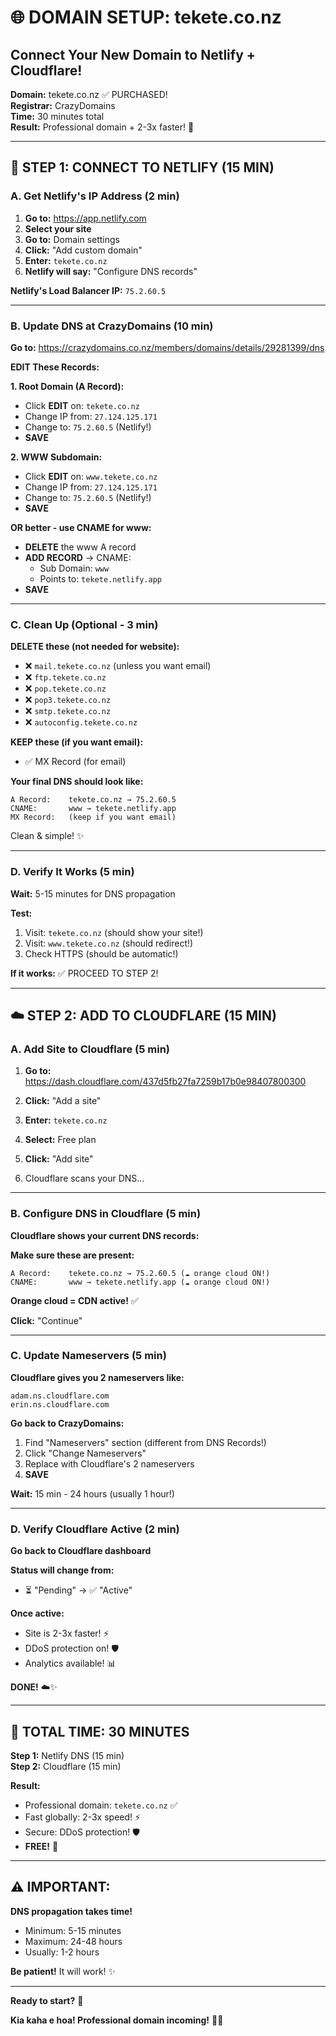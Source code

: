 # 🌐 DOMAIN SETUP: tekete.co.nz
## Connect Your New Domain to Netlify + Cloudflare!

**Domain:** tekete.co.nz ✅ PURCHASED!  
**Registrar:** CrazyDomains  
**Time:** 30 minutes total  
**Result:** Professional domain + 2-3x faster! 🚀

---

## 🎯 **STEP 1: CONNECT TO NETLIFY (15 MIN)**

### **A. Get Netlify's IP Address (2 min)**

1. **Go to:** https://app.netlify.com
2. **Select your site**
3. **Go to:** Domain settings
4. **Click:** "Add custom domain"
5. **Enter:** `tekete.co.nz`
6. **Netlify will say:** "Configure DNS records"

**Netlify's Load Balancer IP:** `75.2.60.5`

---

### **B. Update DNS at CrazyDomains (10 min)**

**Go to:** https://crazydomains.co.nz/members/domains/details/29281399/dns

**EDIT These Records:**

**1. Root Domain (A Record):**
- Click **EDIT** on: `tekete.co.nz`
- Change IP from: `27.124.125.171`
- Change to: `75.2.60.5` (Netlify!)
- **SAVE**

**2. WWW Subdomain:**
- Click **EDIT** on: `www.tekete.co.nz`
- Change IP from: `27.124.125.171`
- Change to: `75.2.60.5` (Netlify!)
- **SAVE**

**OR better - use CNAME for www:**
- **DELETE** the www A record
- **ADD RECORD** → CNAME:
  - Sub Domain: `www`
  - Points to: `tekete.netlify.app`
- **SAVE**

---

### **C. Clean Up (Optional - 3 min)**

**DELETE these (not needed for website):**
- ❌ `mail.tekete.co.nz` (unless you want email)
- ❌ `ftp.tekete.co.nz`
- ❌ `pop.tekete.co.nz`
- ❌ `pop3.tekete.co.nz`
- ❌ `smtp.tekete.co.nz`
- ❌ `autoconfig.tekete.co.nz`

**KEEP these (if you want email):**
- ✅ MX Record (for email)

**Your final DNS should look like:**
```
A Record:    tekete.co.nz → 75.2.60.5
CNAME:       www → tekete.netlify.app
MX Record:   (keep if you want email)
```

Clean & simple! ✨

---

### **D. Verify It Works (5 min)**

**Wait:** 5-15 minutes for DNS propagation

**Test:**
1. Visit: `tekete.co.nz` (should show your site!)
2. Visit: `www.tekete.co.nz` (should redirect!)
3. Check HTTPS (should be automatic!)

**If it works:** ✅ PROCEED TO STEP 2!

---

## ☁️ **STEP 2: ADD TO CLOUDFLARE (15 MIN)**

### **A. Add Site to Cloudflare (5 min)**

1. **Go to:** https://dash.cloudflare.com/437d5fb27fa7259b17b0e98407800300

2. **Click:** "Add a site"

3. **Enter:** `tekete.co.nz`

4. **Select:** Free plan

5. **Click:** "Add site"

6. Cloudflare scans your DNS...

---

### **B. Configure DNS in Cloudflare (5 min)**

**Cloudflare shows your current DNS records:**

**Make sure these are present:**
```
A Record:    tekete.co.nz → 75.2.60.5 (☁️ orange cloud ON!)
CNAME:       www → tekete.netlify.app (☁️ orange cloud ON!)
```

**Orange cloud = CDN active!** ✅

**Click:** "Continue"

---

### **C. Update Nameservers (5 min)**

**Cloudflare gives you 2 nameservers like:**
```
adam.ns.cloudflare.com
erin.ns.cloudflare.com
```

**Go back to CrazyDomains:**
1. Find "Nameservers" section (different from DNS Records!)
2. Click "Change Nameservers"
3. Replace with Cloudflare's 2 nameservers
4. **SAVE**

**Wait:** 15 min - 24 hours (usually 1 hour!)

---

### **D. Verify Cloudflare Active (2 min)**

**Go back to Cloudflare dashboard**

**Status will change from:**
- ⏳ "Pending" → ✅ "Active"

**Once active:**
- Site is 2-3x faster! ⚡
- DDoS protection on! 🛡️
- Analytics available! 📊

**DONE!** ☁️✨

---

## 🎊 **TOTAL TIME: 30 MINUTES**

**Step 1:** Netlify DNS (15 min)  
**Step 2:** Cloudflare (15 min)

**Result:**
- Professional domain: `tekete.co.nz` ✅
- Fast globally: 2-3x speed! ⚡
- Secure: DDoS protection! 🛡️
- **FREE!** 🎉

---

## ⚠️ **IMPORTANT:**

**DNS propagation takes time!**
- Minimum: 5-15 minutes
- Maximum: 24-48 hours
- Usually: 1-2 hours

**Be patient!** It will work! ✨

---

**Ready to start?** 🚀

**Kia kaha e hoa! Professional domain incoming!** 🌟💝


